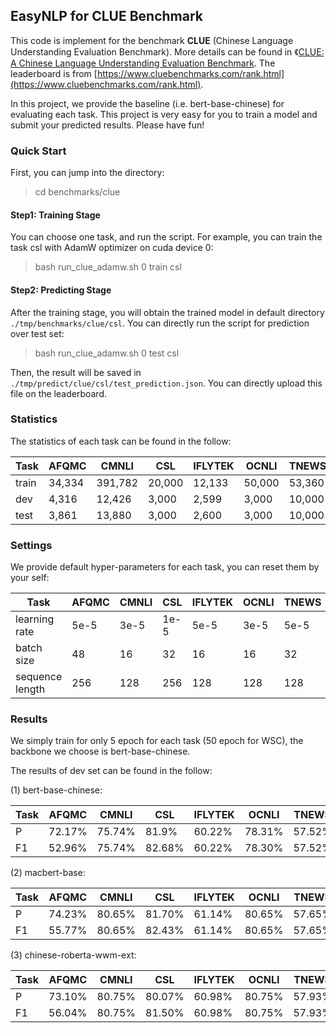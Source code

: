 ## EasyNLP for CLUE Benchmark
This code is implement for the benchmark **CLUE** (Chinese Language Understanding Evaluation Benchmark). 
More details can be found in 《[CLUE: A Chinese Language Understanding Evaluation Benchmark](https://aclanthology.org/2020.coling-main.419/).
The leaderboard is from [https://www.cluebenchmarks.com/rank.html](https://www.cluebenchmarks.com/rank.html).

In this project, we provide the baseline (i.e. bert-base-chinese) for evaluating each task. 
This project is very easy for you to train a model and submit your predicted results. Please have fun!

### Quick Start

First, you can jump into the directory:
> cd benchmarks/clue

#### Step1: Training Stage
You can choose one task, and run the script. For example, you can train the task csl with AdamW optimizer on cuda device 0:
> bash run_clue_adamw.sh 0 train csl

#### Step2: Predicting Stage
After the training stage, you will obtain the trained model in default directory ``./tmp/benchmarks/clue/csl``. You can directly run the script for prediction over test set:
> bash run_clue_adamw.sh 0 test csl

Then, the result will be saved in ``./tmp/predict/clue/csl/test_prediction.json``. You can directly upload this file on the leaderboard.

### Statistics

The statistics of each task can be found in the follow:


| Task  | AFQMC  | CMNLI | CSL   | IFLYTEK | OCNLI  | TNEWS  | WSC  |
|-------|--------|----|-------|---|--------|--------|------|
| train | 34,334 | 391,782  | 20,000  | 12,133  | 50,000 | 53,360 | 1,244 |
| dev   | 4,316  | 12,426 | 3,000    | 2,599  | 3,000  | 10,000 | 304   |
| test  | 3,861  | 13,880 | 3,000   | 2,600 | 3,000  | 10,000 | 2,574  |


### Settings

We provide default hyper-parameters for each task, you can reset them by your self:


| Task            | AFQMC | CMNLI | CSL   | IFLYTEK | OCNLI  | TNEWS | WSC  |
|-----------------|-------|-------|-------|---------|--------|-------|------|
| learning rate   | 5e-5  | 3e-5  | 1e-5  | 5e-5    | 3e-5   | 5e-5  | 5e-5 |
| batch size      | 48    | 16    | 32    | 16      | 16     | 32    | 32   |
| sequence length | 256   | 128   | 256   | 128     | 128    | 128   | 128  |



### Results

We simply train for only 5 epoch for each task (50 epoch for WSC), the backbone we choose is bert-base-chinese.

The results of dev set can be found in the follow:

(1) bert-base-chinese:

| Task | AFQMC  | CMNLI  | CSL    | IFLYTEK | OCNLI  | TNEWS  | WSC    |
|------|--------|--------|--------|---------|--------|--------|--------|
| P    | 72.17% | 75.74% | 81.9%  | 60.22%  | 78.31% | 57.52% | 75.33% |
| F1   | 52.96% | 75.74% | 82.68% | 60.22%  | 78.30% | 57.52% | 80.82% |


(2) macbert-base:

| Task | AFQMC  | CMNLI  | CSL    | IFLYTEK | OCNLI  | TNEWS  | WSC    |
|------|--------|--------|--------|---------|--------|--------|--------|
| P    | 74.23% | 80.65% | 81.70% | 61.14%  | 80.65% | 57.65% | 80.26% |
| F1   | 55.77% | 80.65% | 82.43% | 61.14%  | 80.65%  | 57.65% | 84.54% |

(3) chinese-roberta-wwm-ext:

| Task | AFQMC  | CMNLI  | CSL    | IFLYTEK | OCNLI  | TNEWS  | WSC    |
|------|--------|--------|--------|---------|--------|--------|--------|
| P    | 73.10% | 80.75% | 80.07% | 60.98%  | 80.75% | 57.93% | 86.84% |
| F1   | 56.04% | 80.75% | 81.50% | 60.98%  | 80.75% | 57.93% | 89.58% |
